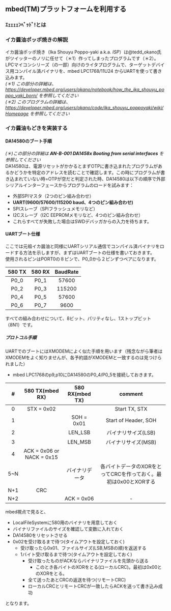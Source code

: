 ## mbed(TM)プラットフォームを利用する
### ｴｪｪｪｪﾝﾍﾞｯﾄﾞ!とは

### イカ醤油ポッポ焼きの解説
イカ醤油ポッポ焼き（Ika Shouyu Poppo-yaki a.k.a. *ISP*）は@tedd_okano氏がツイッターのノリに任せて（＊1）作ってしまったプログラムです（＊2）。LPCマイコンシリーズ（の一部）向けのライタプログラムで、ターゲットデバイス用コンパイル済バイナリを、mbed LPC1768/11U24 からUARTを使って書き込みます。  
*(＊1) この部分の詳細は、
https://developer.mbed.org/users/okano/notebook/how_the_ika_shouyu_poppo_yaki_born/
を参照してください*  
*(＊2) このプログラムの詳細は、
https://developer.mbed.org/users/okano/code/ika_shouyu_poppoyaki/wiki/Homepage
を参照してください*

### イカ醤油もどきを実装する
#### DA14580のブート手順
_(＊)この部分の詳細は **AN-B-001 DA1458x Booting from serial interfaces** を参照してください_  
DA14580は、電源リセットがかかるとまずOTPに書き込まれたプログラムがあるかどうかを特定のアドレスを読むことで確認します。この時にプログラムが書き込まれていない時=OTPが空だと判定された時、DA14580は以下の順序で外部シリアルインターフェースからプログラムのロードを試みます：
- 外部SPIマスタ（2つのピン組み合わせ）
- **UART(9600/57600/115200 baud、4つのピン組み合わせ)**
- SPIスレーブ（SPIフラッシュメモリなど）
- I2Cスレーブ（I2C EEPROMメモリなど、4つのピン組み合わせ）  
- これらすべてが失敗した場合はSWDデバッガからの入力を待ちます。


#### UARTブート仕様
ここでは元祖イカ醤油と同様にUARTシリアル通信でコンパイル済バイナリをロードする方法を示しますが、まずはUARTブートの仕様を書いておきます。  
使用されるピンはPORT0の８ピンで、P0_0から２ピンずつペアになります。

|580 TX|580 RX|BaudRate|
|:--:|:--:|:--:|
|P0_0|P0_1|57600|
|P0_2|P0_3|115200|
|P0_4|P0_5|57600|
|P0_6|P0_7|9600|

すべての組み合わせについて、8ビット、パリティなし、1ストップビット（8N1）です。

##### プロトコル手順
UARTでのブートにはXMODEMによく似た手順を用います（残念ながら筆者はXMODEMをよく知りませんが、各予約語がXMODEMと一致するのは見つけられました）
* mbed LPC1768のp9,p10にDA14580のP0_4/P0_5を接続しておきます。

|#|580 TX(mbed RX)|580 RX(mbed TX)|comment|
|:--:|:--:|:--:|:--:|
|0|STX = 0x02| |Start TX, STX|
|1| |SOH = 0x01|Start of Header, SOH|
|2| |LEN_LSB|バイナリサイズ(LSB)|
|3| |LEN_MSB|バイナリサイズ(MSB)|
|4|ACK = 0x06 or NACK = 0x15 | | |
|5~N| |バイナリデータ|各バイトデータのXORをとってCRCを作っておく。最初は0x00とXORする|
|N+1|CRC| | |
|N+2| |ACK = 0x06|-|

mbed視点で見ると、
* LocalFileSystemに580用のバイナリを用意しておく
* バイナリファイルのサイズを確認して変数に入れておく
* DA14580をリセットさせる
* 0x02を受け取るまで待つ(タイムアウトを設定しておく)
  * 受け取ったら0x01、ファイルサイズ(LSB,MSBの順)を返送する
  * 1バイト受け取るまで待つ(タイムアウトを設定しておく)
    * 受け取ったものがACKならバイナリファイルを先頭から送る
      * このとき各バイトのXORをとる(ローカルCRC)。最初は0x00とのXORをとる。
    * 全て送ったあとCRCの返送を待つ(リモートCRC)
    * ローカルCRCとリモートCRCが一致したらACKを送って書き込み成功

となります。

